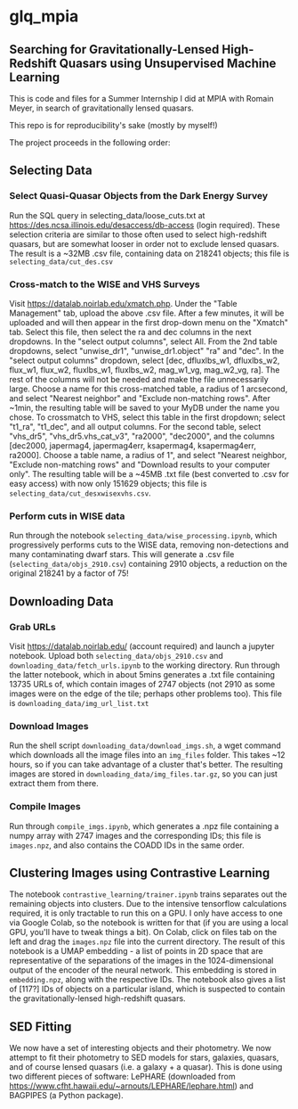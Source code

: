 # glq_mpia
## Searching for Gravitationally-Lensed High-Redshift Quasars using Unsupervised Machine Learning

This is code and files for a Summer Internship I did at MPIA with Romain Meyer, in search of gravitationally lensed quasars.

This repo is for reproducibility's sake (mostly by myself!)

The project proceeds in the following order:

## Selecting Data
### Select Quasi-Quasar Objects from the Dark Energy Survey
Run the SQL query in selecting_data/loose_cuts.txt at https://des.ncsa.illinois.edu/desaccess/db-access (login required). These selection criteria are similar to those often used to select high-redshift quasars, but are somewhat looser in order not to exclude lensed quasars.
The result is a ~32MB .csv file, containing data on 218241 objects; this file is `selecting_data/cut_des.csv`
### Cross-match to the WISE and VHS Surveys
Visit https://datalab.noirlab.edu/xmatch.php. Under the "Table Management" tab, upload the above .csv file. After a few minutes, it will be uploaded and will then appear in the first drop-down menu on the "Xmatch" tab. Select this file, then select the ra and dec columns in the next dropdowns. In the "select output columns", select All.
From the 2nd table dropdowns, select "unwise_dr1", "unwise_dr1.object" "ra" and "dec". In the "select output columns" dropdown, select 
[dec, dfluxlbs_w1, dfluxlbs_w2, flux_w1, flux_w2, fluxlbs_w1, fluxlbs_w2, mag_w1_vg, mag_w2_vg, ra]. The rest of the columns will not be needed and make the file unnecessarily large.
Choose a name for this cross-matched table, a radius of 1 arcsecond, and select "Nearest neighbor" and "Exclude non-matching rows". After ~1min, the resulting table will be saved to your MyDB under the name you chose.
To crossmatch to VHS, select this table in the first dropdown; select "t1_ra", "t1_dec", and all output columns. For the second table, select "vhs_dr5", "vhs_dr5.vhs_cat_v3", "ra2000", "dec2000", and the columns 
[dec2000, japermag4, japermag4err, ksapermag4, ksapermag4err, ra2000]. Choose a table name, a radius of 1", and select "Nearest neighbor, "Exclude non-matching rows" and "Download results to your computer only".
The resulting table will be a ~45MB .txt file (best converted to .csv for easy access) with now only 151629 objects; this file is `selecting_data/cut_desxwisexvhs.csv`.

### Perform cuts in WISE data
Run through the notebook `selecting_data/wise_processing.ipynb`, which progressively performs cuts to the WISE data, removing non-detections and many contaminating dwarf stars. This will generate a .csv file (`selecting_data/objs_2910.csv`) containing 2910 objects, a reduction on the original 218241 by a factor of 75!

## Downloading Data
### Grab URLs
Visit https://datalab.noirlab.edu/ (account required) and launch a jupyter notebook.
Upload both `selecting_data/objs_2910.csv` and `downloading_data/fetch_urls.ipynb` to the working directory. Run through the latter notebook, which in about 5mins generates a .txt file containing 13735 URLs of, which contain images of 2747 objects (not 2910 as some images were on the edge of the tile; perhaps other problems too). This file is `downloading_data/img_url_list.txt`
### Download Images
Run the shell script `downloading_data/download_imgs.sh`, a wget command which downloads all the image files into an `img_files` folder. This takes ~12 hours, so if you can take advantage of a cluster that's better. The resulting images are stored in `downloading_data/img_files.tar.gz`, so you can just extract them from there.
### Compile Images
Run through `compile_imgs.ipynb`, which generates a .npz file containing a numpy array with 2747 images and the corresponding IDs; this file is `images.npz`, and also contains the COADD IDs in the same order.

## Clustering Images using Contrastive Learning
The notebook `contrastive_learning/trainer.ipynb` trains separates out the remaining objects into clusters. Due to the intensive tensorflow calculations required, it is only tractable to run this on a GPU. I only have access to one via Google Colab, so the notebook is written for that (if you are using a local GPU, you'll have to tweak things a bit). On Colab, click on files tab on the left and drag the `images.npz` file into the current directory.
The result of this notebook is a UMAP embedding - a list of points in 2D space that are representative of the separations of the images in the 1024-dimensional output of the encoder of the neural network. This embedding is stored in `embedding.npz`, along with the respective IDs. The notebook also gives a list of [117?] IDs of objects on a particular island, which is suspected to contain the gravitationally-lensed high-redshift quasars.

## SED Fitting
We now have a set of interesting objects and their photometry. We now attempt to fit their photometry to SED models for stars, galaxies, quasars, and of course lensed quasars (i.e. a galaxy + a quasar). This is done using two different pieces of software: LePHARE (downloaded from https://www.cfht.hawaii.edu/~arnouts/LEPHARE/lephare.html) and BAGPIPES (a Python package).
